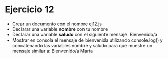 # Ejercicio 12

* Crear un documento con el nombre ej12.js
* Declarar una variable **nombre** con tu nombre
* Declarar una variable **saludo** con el siguiente mensaje: Bienvenido/a
* Mostrar en consola el mensaje de bienvenida utilizando console.log() y concatenando las variables nombre y saludo para que muestre un mensaje similar a: Bienvenido/a Marta  

